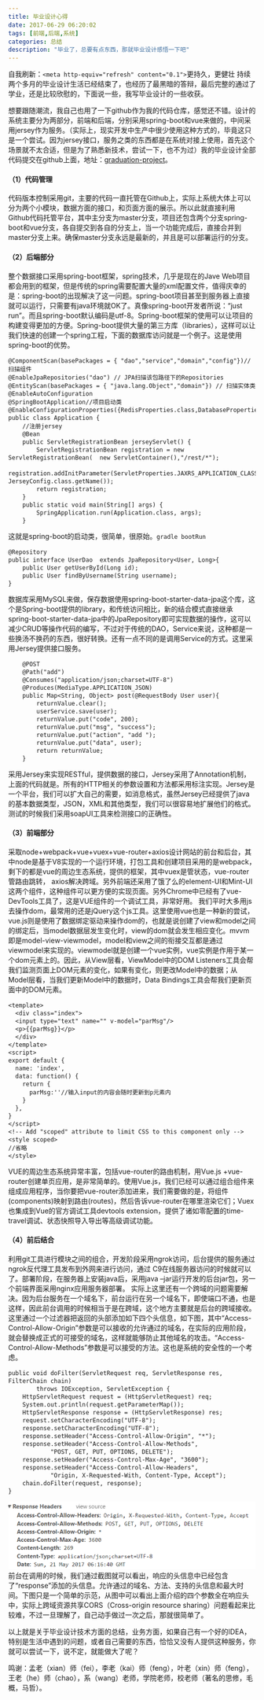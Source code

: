 ```yaml
---
title: 毕业设计心得
date: 2017-06-29 06:20:02
tags: [前端,后端,系统]
categories: 总结
description: "毕业了，总要有点东西，那就毕业设计感悟一下吧"
---
```





自我刷新：`<meta http-equiv="refresh" content="0.1">`更持久，更健壮
持续两个多月的毕业设计生活已经结束了，也经历了最黑暗的答辩，最后完整的通过了学业，还是比较欣慰的，下面说一些，我写毕业设计的一些收获。
 
想要跟随潮流，我自己也用了一下github作为我的代码仓库，感觉还不错。设计的系统主要分为两部分，前端和后端，分别采用spring-boot和vue来做的，中间采用jersey作为服务。（实际上，现实开发中生产中很少使用这种方式的，毕竟这只是一个尝试。因为jersey接口，服务之类的东西都是在系统对接上使用，首先这个场景就不太合适，但是为了熟悉新技术，尝试一下，也不为过）我的毕业设计全部代码提交在github上面，地址：[graduation-project](https://github.com/muxiaobai/graduation-project)。

#### （1）代码管理
代码版本控制采用git，主要的代码一直托管在Github上，实际上系统大体上可以分为两个小模块，数据方面的接口，和页面方面的展示。所以此就直接利用Github代码托管平台，其中主分支为master分支，项目还包含两个分支spring-boot和vue分支，各自提交到各自的分支上，当一个功能完成后，直接合并到master分支上来。确保master分支永远是最新的，并且是可以部署运行的分支。
#### （2）后端部分
整个数据接口采用spring-boot框架，spring技术，几乎是现在的Jave Web项目都会用到的框架，但是传统的spring需要配置大量的xml配置文件，值得庆幸的是：spring-boot的出现解决了这一问题。spring-boot项目甚至到服务器上直接就可以运行，只需要有java环境就OK了。真像spring-boot开发者所说：“just run”。而且spring-boot默认编码是utf-8。Spring-boot框架的使用可以让项目的构建变得更加的方便。Spring-boot提供大量的第三方库（libraries），这样可以让我们快速的创建一个spring工程，下面的数据库访问就是一个例子。这是使用spring-boot的优势。
```
@ComponentScan(basePackages = { "dao","service","domain","config"})//扫描组件
@EnableJpaRepositories("dao") // JPA扫描该包路径下的Repositories
@EntityScan(basePackages = { "java.lang.Object","domain"}) // 扫描实体类
@EnableAutoConfiguration
@SpringBootApplication//项目启动类
@EnableConfigurationProperties({RedisProperties.class,DatabaseProperties.class}) 
public class Application {
    //注册jersey
    @Bean
    public ServletRegistrationBean jerseyServlet() {
        ServletRegistrationBean registration = new ServletRegistrationBean(  new ServletContainer(),"/rest/*");
        registration.addInitParameter(ServletProperties.JAXRS_APPLICATION_CLASS, JerseyConfig.class.getName());
        return registration;
    }
    public static void main(String[] args) {
        SpringApplication.run(Application.class, args);
    }
```

这就是spring-boot的启动类，很简单，很原始。`gradle bootRun` 

```
@Repository
public interface UserDao  extends JpaRepository<User, Long>{
    public User getUserById(Long id);
    public User findByUsername(String username);
}
```
数据库采用MySQL来做，保存数据使用spring-boot-starter-data-jpa这个库，这个是Spring-boot提供的library，和传统访问相比，新的结合模式直接继承spring-boot-starter-data-jpa中的JpaRepository即可实现数据的操作，这可以减少CRUD等操作代码的编写，不过对于传统的DAO，Service来说，这种都是一些换汤不换药的东西，很好转换。还有一点不同的是调用Service的方式。这里采用Jersey提供接口服务。
```
	@POST
    @Path("add")
    @Consumes("application/json;charset=UTF-8")
    @Produces(MediaType.APPLICATION_JSON)
    public Map<String, Object> post(@RequestBody User user){
        returnValue.clear();
        userService.save(user);
        returnValue.put("code", 200);
        returnValue.put("msg", "success");
        returnValue.put("action", "add ");
        returnValue.put("data", user);
        return returnValue;
    }
```

采用Jersey来实现RESTful，提供数据的接口，Jersey采用了Annotation机制，上面的代码就是。所有的HTTP相关的参数设置和方法都采用标注实现。Jersey是一个平台，我们可以扩大自己的需要，如消息格式，虽然Jersey已经提供了java的基本数据类型，JSON，XML和其他类型，我们可以很容易地扩展他们的格式。测试的时候我们采用soapUI工具来检测接口的正确性。

#### （3）前端部分
采取node+webpack+vue+vuex+vue-router+axios设计网站的前台和后台，其中node是基于V8实现的一个运行环境，打包工具和创建项目采用的是webpack，剩下的都是vue的周边生态系统，提供的框架，其中vuex是管状态，vue-router管路由跳转， axios解决跨域。另外前端还采用了饿了么的element-UI和Mint-UI这两个组件，这种组件可以更方便的实现页面。另外Chrome中已经有了vue-DevTools工具了，这是VUE组件的一个调试工具，非常好用。
我们平时大多用js去操作dom，最常用的还是jQuery这个js工具。这里使用vue也是一种新的尝试，vue.js则是使用了数据绑定驱动来操作dom的，也就是说创建了view和model之间的绑定后，当model数据层发生变化时，view的dom就会发生相应变化。mvvm即是model-view-viewmodel，model和view之间的衔接交互都是通过viewmodel来实现的。viewmodel就是创建一个vue实例，vue实例是作用于某一个dom元素上的。因此，从View层看，ViewModel中的DOM Listeners工具会帮我们监测页面上DOM元素的变化，如果有变化，则更改Model中的数据；从Model层看，当我们更新Model中的数据时，Data Bindings工具会帮我们更新页面中的DOM元素。
```
<template>
  <div class="index">
  <input type="text" name="" v-model="parMsg"/>
  <p>{{parMsg}}</p>
  </div>
</template>
<script>
export default {
  name: 'index',
  data: function() {
    return {
      parMsg:''//输入input的内容会随时更新到p元素内
    }
  },
}
</script>
<!-- Add "scoped" attribute to limit CSS to this component only -->
<style scoped>
//省略
</style>
```

VUE的周边生态系统异常丰富，包括vue-router的路由机制，用Vue.js +vue-router创建单页应用，是非常简单的。使用Vue.js，我们已经可以通过组合组件来组成应用程序，当你要把vue-router添加进来，我们需要做的是，将组件(components)映射到路由(routes)，然后告诉vue-router在哪里渲染它们；Vuex 也集成到Vue的官方调试工具devtools extension，提供了诸如零配置的time-travel调试、状态快照导入导出等高级调试功能。

#### （4）前后结合
利用git工具进行模块之间的组合，开发阶段采用ngrok访问，后台提供的服务通过ngrok反代理工具发布到外网来进行访问，通过 C9在线服务器访问的时候就可以了。部署阶段，在服务器上安装java后，采用java –jar运行开发的后台jar包，另一个前端界面采用nginx应用服务器部署。
实际上这里还有一个跨域的问题需要解决。因为后台服务在一个域名下，前台运行在另一个域名下，即使端口不通，也是这样，因此前台调用的时候相当于是在跨域，这个地方主要就是后台的跨域接收。这里通过一个过滤器把返回的头部添加如下四个头信息，如下图，其中“Access-Control-Allow-Origin”参数是可以接收的允许通过的域名，在实际的应用阶段，就会替换成正式的可接受的域名，这样就能够防止其他域名的攻击。“Access-Control-Allow-Methods”参数是可以接受的方法。这也是系统的安全性的一个考虑。
```
public void doFilter(ServletRequest req, ServletResponse res, FilterChain chain)  
        throws IOException, ServletException {  
	HttpServletRequest request = (HttpServletRequest) req;
	System.out.println(request.getParameterMap());
    HttpServletResponse response = (HttpServletResponse) res;
    request.setCharacterEncoding("UTF-8");
    response.setCharacterEncoding("UTF-8");
    response.setHeader("Access-Control-Allow-Origin", "*");  
    response.setHeader("Access-Control-Allow-Methods", 
    		"POST, GET, PUT, OPTIONS, DELETE");  
    response.setHeader("Access-Control-Max-Age", "3600");  
    response.setHeader("Access-Control-Allow-Headers",
    		"Origin, X-Requested-With, Content-Type, Accept");  
    chain.doFilter(request, response);  
}
```
![前端请求效果](毕业设计心得/20170629.png)
前台在调用的时候，我们通过截图就可以看出，响应的头信息中已经包含了“response”添加的头信息。允许通过的域名、方法、支持的头信息和最大时间。下图只是一个简单的示范，从图中可以看出上面介绍的四个参数全在响应头中，实际上跨域资源共享CORS（Cross-origin resource sharing）问题看起来比较难，不过一旦理解了，自己动手做过一次之后，那就很简单了。  


以上就是关于毕业设计技术方面的总结，业务方面，如果自己有一个好的IDEA，特别是生活中遇到的问题，或者自己需要的东西，恰恰又没有人提供这种服务，你就可以尝试一下，说不定，就能做大了呢？

鸣谢：孟老（xian）师（fei），李老（kai）师（feng），叶老（xin）师（feng），王老（he）师（chao），系（wang）老师，学院老师，校老师（著名的思修，毛概，马哲）。